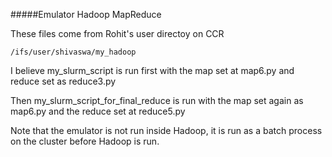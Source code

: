 #####Emulator Hadoop MapReduce

These files come from Rohit's user directoy on CCR

    /ifs/user/shivaswa/my_hadoop

I believe my\_slurm\_script is run first with the map set at map6.py and reduce set as reduce3.py

Then my\_slurm\_script\_for\_final\_reduce is run with the map set again as map6.py and the reduce set at reduce5.py

Note that the emulator is not run inside Hadoop, it is run as a batch process on the cluster before Hadoop is run.
